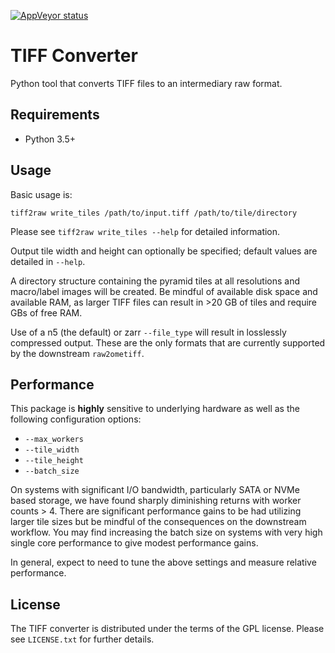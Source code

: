 [![AppVeyor status](https://ci.appveyor.com/api/projects/status/github/tiff2raw)](https://ci.appveyor.com/project/gs-jenkins/tiff2raw)

# TIFF Converter

Python tool that converts TIFF files to an intermediary raw format.

## Requirements

* Python 3.5+

## Usage

Basic usage is:

    tiff2raw write_tiles /path/to/input.tiff /path/to/tile/directory

Please see `tiff2raw write_tiles --help` for detailed information.

Output tile width and height can optionally be specified; default values are
detailed in `--help`.

A directory structure containing the pyramid tiles at all resolutions and
macro/label images will be created.  Be mindful of available disk space and
available RAM, as larger TIFF files can result in >20 GB of tiles and
require GBs of free RAM.

Use of a n5 (the default) or zarr `--file_type` will result in losslessly
compressed output.  These are the only formats that are currently
supported by the downstream `raw2ometiff`.

## Performance

This package is __highly__ sensitive to underlying hardware as well as
the following configuration options:

 * `--max_workers`
 * `--tile_width`
 * `--tile_height`
 * `--batch_size`

On systems with significant I/O bandwidth, particularly SATA or
NVMe based storage, we have found sharply diminishing returns with worker
counts > 4.  There are significant performance gains to be had utilizing
larger tile sizes but be mindful of the consequences on the downstream
workflow.  You may find increasing the batch size on systems with very
high single core performance to give modest performance gains.

In general, expect to need to tune the above settings and measure
relative performance.

## License

The TIFF converter is distributed under the terms of the GPL license.
Please see `LICENSE.txt` for further details.
